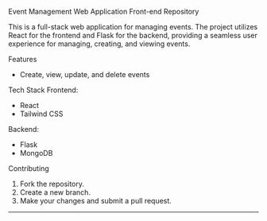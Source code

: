 Event Management Web Application Front-end Repository

This is a full-stack web application for managing events. The project utilizes React for the frontend and Flask for the backend, providing a seamless user experience for managing, creating, and viewing events.

Features
- Create, view, update, and delete events

Tech Stack
Frontend:
- React
- Tailwind CSS

Backend:
- Flask
- MongoDB

Contributing
1. Fork the repository.
2. Create a new branch.
3. Make your changes and submit a pull request.

---
